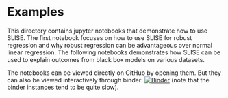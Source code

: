 # Examples

This directory contains jupyter notebooks that demonstrate how to use SLISE.
The first notebook focuses on how to use SLISE for robust regression and why robust regression can be advantageous over normal linear regression.
The following notebooks demonstrates how SLISE can be used to explain outcomes from black box models on various datasets.

The notebooks can be viewed directly on GitHub by opening them. But they can also be viewed interactively through binder: [![Binder](https://mybinder.org/badge_logo.svg)](https://mybinder.org/v2/gh/edahelsinki/pyslise/HEAD?labpath=examples) (note that the binder instances tend to be quite slow).